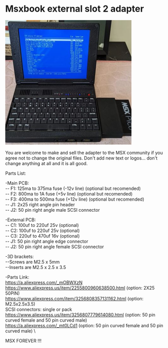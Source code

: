 # Msxbook external slot 2 adapter

![](Pictures/external_slot.jpg)

You are welcome to make and sell the adapter to the MSX community if you agree not to change the original files. 
Don't add new text or logos... don't change anything at all and it is all good.

Parts List:

-Main PCB:\
-- F1: 125ma to 375ma fuse (-12v line) (optional but recomended)\
-- F2: 800ma to 1A fuse (+5v line) (optional but recomended)\
-- F3: 400ma to 500ma fuse (+12v line) (optional but recomended)\
-- J1: 2x25 right angle pin header\
-- J2: 50 pin right angle male SCSI connector

-External PCB:\
-- C1: 100uf to 220uf 25v (optional)\
-- C2: 100uf to 220uf 25v (optional)\
-- C3: 220uf to 470uf 16v (optional)\
-- J1: 50 pin right angle edge connector\
-- J2: 50 pin right angle female SCSI connector

-3D brackets:\
--Screws are M2.5 x 5mm\
--Inserts are M2.5 x 2.5 x 3.5 

-Parts Link:\
https://a.aliexpress.com/_mOBWXzN \
https://www.aliexpress.us/item/2255800960638500.html (option: 2X25 50PIN) \
https://www.aliexpress.com/item/3256808357131162.html (option: M2.5x2.5x3.5) \
SCSI connectors: single or pack \
https://www.aliexpress.us/item/3256807779614080.html (option: 50 pin curved female and 50 pin curved male) \
https://a.aliexpress.com/_mt0LCd1 (option: 50 pin curved female and 50 pin curved male) \

MSX FOREVER !!!

